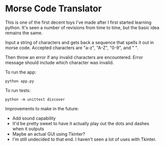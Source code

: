 # Morse Code Translator

This is one of the first decent toys I've made after I first started learning python.
It's seen a number of revisions from time to time, but the basic idea remains the same.

Input a string of characters and gets back a sequence that spells it out in morse code.
Accepted characters are "a-z", "A-Z", "0-9", and " ".

Then throw an error if any invalid characters are encountered.
Error message should include which character was invalid.

To run the app:

    python app.py

To run tests:

    python -m unittest discover

Improvements to make in the future:

* Add sound capability
* It'd be pretty sweet to have it actually play out the dots and dashes when it outputs
* Maybe an actual GUI using Tkinter?
* I'm still undecided to that end. I haven't seen a lot of uses with Tkinter.

